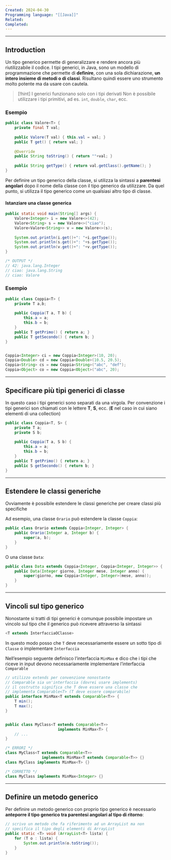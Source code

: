 ```yaml
---
Created: 2024-04-30
Programming language: "[[Java]]"
Related: 
Completed:
---
```

---
## Introduction
Un tipo generico permette di generalizzare e rendere ancora più riutilizzabile il codice.
I tipi generici, in Java, sono un modello di programmazione che permette di **definire**, con una sola dichiarazione, **un intero insieme di metodi o di classi**. Risultano quindi essere uno strumento molto potente ma da usare con cautela.

>[!hint] I generici funzionano solo con i tipi derivati
>Non è possibile utilizzare i tipi primitivi, ad es. `int`, `double`, `char`, ecc.

### Esempio
```java
public class Valore<T> {
	private final T val;
	
	public Valore(T val) { this.val = val; }
	public T get() { return val; }
	
	@Override
	public String toString() { return ""+val; }
	
	public String getType() { return val.getClass().getName(); }
}
```

Per definire un tipo generico della classe, si utilizza la sintassi a **parentesi angolari** dopo il nome della classe con il tipo generico da utilizzare. Da quel punto, si utilizza il tipo generico come un qualsiasi altro tipo di classe.
#### Istanziare una classe generica
```java
public static void main(String[] args) {
	Valore<Integer> i = new Valore<>(42);
	Valore<String> s = new Valore<>("ciao");
	Valore<Valore<String>> v = new Valore<>(s);
	
	System.out.println(i.get()+": "+i.getType());
	System.out.println(s.get()+": "+s.getType());
	System.out.println(v.get()+": "+v.getType());
}

/* OUTPUT */
// 42: java.lang.Integer
// ciao: java.lang.String
// ciao: Valore
```

### Esempio
```java
public class Coppia<T> {
	private T a,b;
	
	public Coppia(T a, T b) {
		this.a = a;
		this.b = b;
	}
	public T getPrimo() { return a; }
	public T getSecondo() { return b; }
}


Coppia<Integer> ci = new Coppia<Integer>(10, 20);
Coppia<Double> cd = new Coppia<Double>(10.5, 20.5);
Coppia<String> cs = new Coppia<String>("abc", "def");
Coppia<Object> co = new Coppia<Object>("abc", 20);
```

---
## Specificare più tipi generici di classe
In questo caso i tipi generici sono separati da una virgola. Per convenzione i tipi generici son chiamati con le lettere **T**, **S**, ecc. (**E** nel caso in cui siano elementi di una collection)

```java
public class Coppia<T, S> {
	private T a;
	private S b;
	
	public Coppia(T a, S b) {
		this.a = a;
		this.b = b;
	}
	public T getPrimo() { return a; }
	public S getSecondo() { return b; }
}
```

---
## Estendere le classi generiche
Ovviamente è possibile estendere le classi generiche per creare classi più specifiche

Ad esempio, una classe `Orario` può estendere la classe `Coppia`:
```java
public class Orario extends Coppia<Integer, Integer> {
	public Orario(Integer a, Integer b) {
		super(a, b);
	}
}
```

O una classe `Data`:
```java
public class Data extends Coppia<Integer, Coppia<Integer, Integer>> {
	public Data(Integer giorno, Integer mese, Integer anno) {
		super(giorno, new Coppia<Integer, Integer>(mese, anno));
	}
}
```

---
## Vincoli sul tipo generico
Nonostante si tratti di tipi generici è comunque possibile impostare un vincolo sul tipo che il generico può ricevere attraverso la sintassi

```java
<T extends InterfacciaOClasse>
```

In questo modo posso che `T` deve necessariamente essere un sotto tipo di `Classe` o implementare `Interfaccia`

Nell’esempio seguente definisco l’interfaccia `MinMax` e dico che i tipi che riceve in input devono necessariamente implementare l’interfaccia `Comparable`
```java
// utilizzo extends per convenzione nonostante
// Comparable sia un'interfaccia (dovrei usare implements)
// il costrutto significa che T deve essere una classe che
// implementa Comparable<T> (T deve essere comparabile)
public interface MinMax<T extends Comparable<T>> {
	T min();
	T max();
}


public class MyClass<T extends Comparable<T>>
					   implements MinMax<T> {
	// ...
}

/* ERRORI */
class MyClass<T extends Comparable<T>>
				implements MinMax<T extends Comparable<T>> {}
class MyClass implements MinMax<T> {}

/* CORRETTO */
class MyClass implements MinMax<Integer> {}
```

---
## Definire un metodo generico
Per definire un metodo generico con proprio tipo generico è necessario **anteporre il tipo generico tra parentesi angolari al tipo di ritorno**:
```java
// scrivo un metodo che fa riferimento ad un ArrayList ma non
// specifica il tipo degli elementi di ArrayList
public static <T> void (ArrayList<T> lista) {
	for (T o : lista) {
		System.out.println(o.toString());
	}
}
```